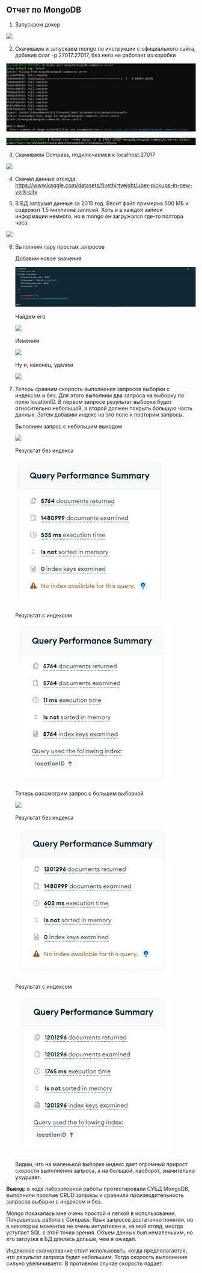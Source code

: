 ## Отчет по MongoDB

1. Запускаем докер

![](img/docker.bmp)

2. Скачиваем и запускаем mongo по инструкции с официального сайта, добавив флаг -p 27017:27017, без него не работает из коробки

![](img/mongo_download.bmp)

![](img/mongo_start.bmp)

3. Скачиваем Compass, подключаемся к localhost:27017

![](img/compass_start.bmp)

4. Скачал данные отсюда: https://www.kaggle.com/datasets/fivethirtyeight/uber-pickups-in-new-york-city

5. В БД загрузил данные за 2015 год. Весит файл примерно 500 МБ и содержит 1.5 миллиона записей. Хоть и в каждой записи информации немного, но в mongo он загружался где-то полтора часа.

![](img/data.bmp)

6. Выполним пару простых запросов

    Добавим новое значение

    ![](img/add_boba.bmp)

    Найдем его

    ![](img/find_boba.bmp)

    Изменим

    ![](img/update_boba.bmp)

    Ну и, наконец, удалим

    ![](img/delete_biba.bmp)
    
7. Теперь сравним скорость выполнения запросов выборки с индексом и без. Для этого выполним два запроса на выборку по полю locationID. В первом запросе результат выборки будет относительно небольшой, а второй должен покрыть большую часть данных. Затем добавим индекс на это поле и повторим запросы.

    Выполним запрос с небольшим выходом

    ![](img/find_small.bmp)

    Результат без индекса

    ![](img/find_small_noidx_time.bmp)

    Результат с индексом

    ![](img/find_small_idx_time.bmp)

    Теперь рассмотрим запрос с большим выборкой

    ![](img/find_big.bmp)

    Результат без индекса

    ![](img/find_big_noidx_time.bmp)

    Результат с индексом

    ![](img/find_big_idx_time.bmp)

    Видим, что на маленькой выборке индекс дает огромный прирост скорости выполнения запроса, а на большой, наоборот, значительно ухудшает.

**Вывод:** в ходе лабороторной работы протестировали СУБД MongoDB, выполнили простые CRUD запросы и сравнили производительность запросов выборки с индексом и без.

Mongo показалась мне очень простой и легкой в использовании. Понравилась работа с Compass. Язык запросов достаточно понятен, но в некоторых моментах не очень интуитивен и, на мой вгляд, иногда уступает SQL с этой точки зрения. Объем данных был немаленьким, но его загрузка в БД длилась дольше, чем я ожидал.

Индексное сканирование стоит использовать, когда предполагается, что результат запроса будет небольшим. Тогда скорость выполнения сильно увеличиваетя. В противном случае скорость падает.